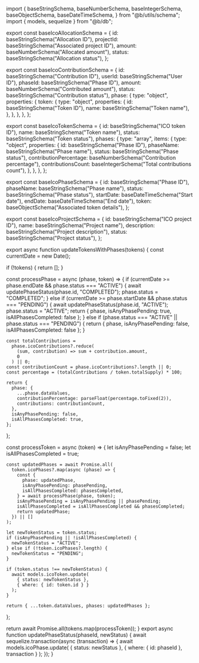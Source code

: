 import {
  baseStringSchema,
  baseNumberSchema,
  baseIntegerSchema,
  baseObjectSchema,
  baseDateTimeSchema,
} from "@b/utils/schema";
import { models, sequelize } from "@b/db";

export const baseIcoAllocationSchema = {
  id: baseStringSchema("Allocation ID"),
  projectId: baseStringSchema("Associated project ID"),
  amount: baseNumberSchema("Allocated amount"),
  status: baseStringSchema("Allocation status"),
};

export const baseIcoContributionSchema = {
  id: baseStringSchema("Contribution ID"),
  userId: baseStringSchema("User ID"),
  phaseId: baseStringSchema("Phase ID"),
  amount: baseNumberSchema("Contributed amount"),
  status: baseStringSchema("Contribution status"),
  phase: {
    type: "object",
    properties: {
      token: {
        type: "object",
        properties: {
          id: baseStringSchema("Token ID"),
          name: baseStringSchema("Token name"),
        },
      },
    },
  },
};

export const baseIcoTokenSchema = {
  id: baseStringSchema("ICO token ID"),
  name: baseStringSchema("Token name"),
  status: baseStringSchema("Token status"),
  phases: {
    type: "array",
    items: {
      type: "object",
      properties: {
        id: baseStringSchema("Phase ID"),
        phaseName: baseStringSchema("Phase name"),
        status: baseStringSchema("Phase status"),
        contributionPercentage: baseNumberSchema("Contribution percentage"),
        contributionsCount: baseIntegerSchema("Total contributions count"),
      },
    },
  },
};

export const baseIcoPhaseSchema = {
  id: baseStringSchema("Phase ID"),
  phaseName: baseStringSchema("Phase name"),
  status: baseStringSchema("Phase status"),
  startDate: baseDateTimeSchema("Start date"),
  endDate: baseDateTimeSchema("End date"),
  token: baseObjectSchema("Associated token details"),
};

export const baseIcoProjectSchema = {
  id: baseStringSchema("ICO project ID"),
  name: baseStringSchema("Project name"),
  description: baseStringSchema("Project description"),
  status: baseStringSchema("Project status"),
};

export async function updateTokensWithPhases(tokens) {
  const currentDate = new Date();

  if (!tokens) {
    return [];
  }

  const processPhase = async (phase, token) => {
    if (currentDate >= phase.endDate && phase.status === "ACTIVE") {
      await updatePhaseStatus(phase.id, "COMPLETED");
      phase.status = "COMPLETED";
    } else if (currentDate >= phase.startDate && phase.status === "PENDING") {
      await updatePhaseStatus(phase.id, "ACTIVE");
      phase.status = "ACTIVE";
      return { phase, isAnyPhasePending: true, isAllPhasesCompleted: false };
    } else if (phase.status === "ACTIVE" || phase.status === "PENDING") {
      return { phase, isAnyPhasePending: false, isAllPhasesCompleted: false };
    }

    const totalContributions =
      phase.icoContributions?.reduce(
        (sum, contribution) => sum + contribution.amount,
        0
      ) || 0;
    const contributionCount = phase.icoContributions?.length || 0;
    const percentage = (totalContributions / token.totalSupply) * 100;

    return {
      phase: {
        ...phase.dataValues,
        contributionPercentage: parseFloat(percentage.toFixed(2)),
        contributions: contributionCount,
      },
      isAnyPhasePending: false,
      isAllPhasesCompleted: true,
    };
  };

  const processToken = async (token) => {
    let isAnyPhasePending = false;
    let isAllPhasesCompleted = true;

    const updatedPhases = await Promise.all(
      token.icoPhases?.map(async (phase) => {
        const {
          phase: updatedPhase,
          isAnyPhasePending: phasePending,
          isAllPhasesCompleted: phasesCompleted,
        } = await processPhase(phase, token);
        isAnyPhasePending = isAnyPhasePending || phasePending;
        isAllPhasesCompleted = isAllPhasesCompleted && phasesCompleted;
        return updatedPhase;
      }) || []
    );

    let newTokenStatus = token.status;
    if (isAnyPhasePending || !isAllPhasesCompleted) {
      newTokenStatus = "ACTIVE";
    } else if (!token.icoPhases?.length) {
      newTokenStatus = "PENDING";
    }

    if (token.status !== newTokenStatus) {
      await models.icoToken.update(
        { status: newTokenStatus },
        { where: { id: token.id } }
      );
    }

    return { ...token.dataValues, phases: updatedPhases };
  };

  return await Promise.all(tokens.map(processToken));
}
export async function updatePhaseStatus(phaseId, newStatus) {
  await sequelize.transaction(async (transaction) => {
    await models.icoPhase.update(
      { status: newStatus },
      { where: { id: phaseId }, transaction }
    );
  });
}

